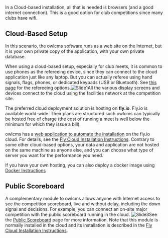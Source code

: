 

In a Cloud-based installation, all that is needed is browsers (and a good internet connection). This is a good option for club competitions since many clubs have wifi.

## Cloud-Based Setup

In this scenario, the owlcms software runs as a web site on the Internet, but it is your own private copy of the application, with your own private database.

When using a cloud-based setup, especially for club meets, it is common to use phones as the refereeing device, since they can connect to the cloud application just like any laptop.  But you can actually referee using hand signals, flags, phones, or dedicated keypads (USB or Bluetooth). See [this page](Refereeing) for the refereeing options.![Slide1](EquipmentSetup/OwlcmsCloud/CloudExplained/Slide1.SVG)All the various display screens and devices connect to the cloud using the facilities network at the competition site.

The preferred cloud deployment solution is hosting on **fly.io**.  Fly.io is available world-wide.  Their plans are structured such owlcms can typically be hosted free of charge (the cost of running a meet is well below the minimum for which they issue a bill).

owlcms has a [web application to automate the installation](https://owlcms-cloud.fly.dev) on the fly.io cloud.  For details, see the [Fly Cloud Installation Instructions](Fly).  Contrary to some other cloud-based options, your data and application are not hosted on the same machine as anyone else, and you can choose what type of server you want for the performance you need.

If you have your own hosting, you can also deploy a docker image using [Docker Instructions](Docker) 

## Public Scoreboard

A complementary module to owlcms allows anyone with Internet access to see the competition scoreboard, live and without delay, including the down signal and decisions. For example, you can connect an on-site major competition with the public scoreboard running in the cloud.
![Slide3](EquipmentSetup/OwlcmsCloud/CloudExplained/Slide3.SVG)See the [Public Scoreboard](PublicResults) page for more information.  Note that this module is normally installed in the cloud and its installation is described in the [Fly Cloud Installation Instructions](Fly).